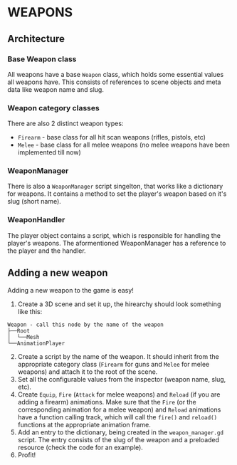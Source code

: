 # WEAPONS
## Architecture
### Base Weapon class
All weapons have a base ```Weapon``` class, which holds some essential values all weapons have. This consists of references to scene objects and meta data like weapon name and slug.

### Weapon category classes
There are also 2 distinct weapon types:
* ```Firearm``` - base class for all hit scan weapons (rifles, pistols, etc)
* ```Melee``` - base class for all melee weapons (no melee weapons have been implemented till now)

### WeaponManager
There is also a ```WeaponManager``` script singelton, that works like a dictionary for weapons.
It contains a method to set the player's weapon based on it's slug (short name).

### WeaponHandler
The player object contains a script, which is responsible for handling the player's weapons.
The aformentioned WeaponManager has a reference to the player and the handler.

## Adding a new weapon

Adding a new weapon to the game is easy!
1. Create a 3D scene and set it up, the hirearchy should look something like this:
```
Weapon - call this node by the name of the weapon
├──Root
│  └──Mesh
└──AnimationPlayer
```
2. Create a script by the name of the weapon. It should inherit from the appropriate category class (```Firearm``` for guns and ```Melee``` for melee weapons) and attach it to the root of the scene.
3. Set all the configurable values from the inspector (weapon name, slug, etc).
4. Create ```Equip```, ```Fire``` (```Attack``` for melee weapons) and ```Reload``` (if you are adding a firearm) animations.
Make sure that the ```Fire``` (or the corresponding animation for a melee weapon) and ```Reload``` animations have a function calling track, which will call the ```fire()``` and ```reload()``` functions at the appropriate animation frame.
5. Add an entry to the dictionary, being created in the ```weapon_manager.gd``` script. The entry consists of the slug of the weapon and a preloaded resource (check the code for an example).
6. Profit!